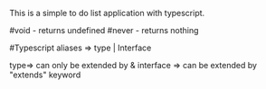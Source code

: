 This is a simple to do list application with typescript.


#void - returns undefined
#never - returns nothing


#Typescript aliases => type | Interface

type=> can only be extended by & 
interface => can be extended by  "extends" keyword